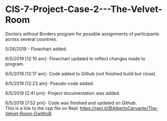 # CIS-7-Project-Case-2---The-Velvet-Room
Doctors without Borders program for possible assignments of participants across several countries.

5/26/2019 - Flowchart added.

6/5/2019 [12:10 am]- Flowchart updated to reflect changes made to program.

6/5/2019 [12:17 am]- Code added to Github (not finished build but close).

6/5/2019 [12:23 am]- Pseudo-code added.

6/5/2019 [2:41 pm]- Project documentation was added.

6/5/2019 [7:52 pm]- Code was finished and updated on Github.  
This is a link to the cpp file on Repl: https://repl.it/@AlbertoCervante/The-Velvet-Room-DwithoB
